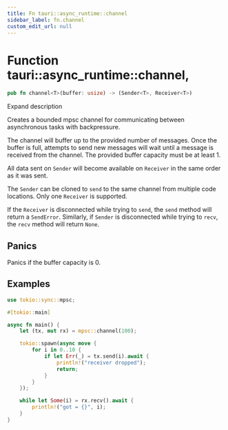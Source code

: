 ```yaml
---
title: Fn tauri::async_runtime::channel
sidebar_label: fn.channel
custom_edit_url: null
---
```


  # Function tauri::async_runtime::channel,

```rs
pub fn channel<T>(buffer: usize) -> (Sender<T>, Receiver<T>)
```

Expand description

Creates a bounded mpsc channel for communicating between asynchronous tasks with backpressure.

The channel will buffer up to the provided number of messages. Once the buffer is full, attempts to send new messages will wait until a message is received from the channel. The provided buffer capacity must be at least 1.

All data sent on `Sender` will become available on `Receiver` in the same order as it was sent.

The `Sender` can be cloned to `send` to the same channel from multiple code locations. Only one `Receiver` is supported.

If the `Receiver` is disconnected while trying to `send`, the `send` method will return a `SendError`. Similarly, if `Sender` is disconnected while trying to `recv`, the `recv` method will return `None`.

## Panics

Panics if the buffer capacity is 0.

## Examples

```rs
use tokio::sync::mpsc;

#[tokio::main]

async fn main() {
    let (tx, mut rx) = mpsc::channel(100);

    tokio::spawn(async move {
        for i in 0..10 {
            if let Err(_) = tx.send(i).await {
                println!("receiver dropped");
                return;
            }
        }
    });

    while let Some(i) = rx.recv().await {
        println!("got = {}", i);
    }
}
```
  